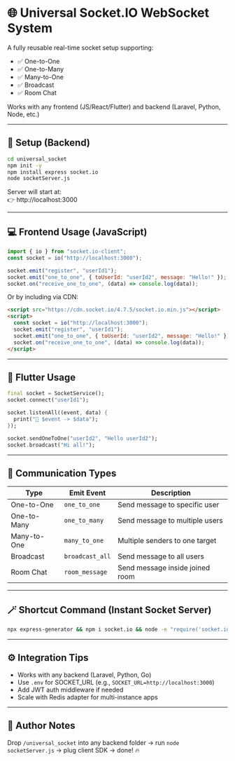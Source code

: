# 🌐 Universal Socket.IO WebSocket System

A fully reusable real-time socket setup supporting:

- ✅ One-to-One
- ✅ One-to-Many
- ✅ Many-to-One
- ✅ Broadcast
- ✅ Room Chat

Works with any frontend (JS/React/Flutter) and backend (Laravel, Python, Node, etc.)

---

## 🚀 Setup (Backend)

```bash
cd universal_socket
npm init -y
npm install express socket.io
node socketServer.js
```

Server will start at:  
👉 http://localhost:3000

---

## 💻 Frontend Usage (JavaScript)

```js
import { io } from "socket.io-client";
const socket = io("http://localhost:3000");

socket.emit("register", "userId1");
socket.emit("one_to_one", { toUserId: "userId2", message: "Hello!" });
socket.on("receive_one_to_one", (data) => console.log(data));
```

Or by including via CDN:

```html
<script src="https://cdn.socket.io/4.7.5/socket.io.min.js"></script>
<script>
  const socket = io("http://localhost:3000");
  socket.emit("register", "userId1");
  socket.emit("one_to_one", { toUserId: "userId2", message: "Hello!" });
  socket.on("receive_one_to_one", (data) => console.log(data));
</script>
```

---

## 📱 Flutter Usage

```dart
final socket = SocketService();
socket.connect("userId1");

socket.listenAll((event, data) {
  print("📨 $event -> $data");
});

socket.sendOneToOne("userId2", "Hello userId2");
socket.broadcast("Hi all!");
```

---

## 🧩 Communication Types

| Type        | Emit Event      | Description                     |
| ----------- | --------------- | ------------------------------- |
| One-to-One  | `one_to_one`    | Send message to specific user   |
| One-to-Many | `one_to_many`   | Send message to multiple users  |
| Many-to-One | `many_to_one`   | Multiple senders to one target  |
| Broadcast   | `broadcast_all` | Send message to all users       |
| Room Chat   | `room_message`  | Send message inside joined room |

---

## 🪄 Shortcut Command (Instant Socket Server)

```bash
npx express-generator && npm i socket.io && node -e "require('socket.io')(3000,{cors:{origin:'*'}}).on('connection',s=>{s.onAny((e,d)=>console.log(e,d));})"
```

---

## ⚙️ Integration Tips

- Works with any backend (Laravel, Python, Go)
- Use `.env` for SOCKET_URL (e.g., `SOCKET_URL=http://localhost:3000`)
- Add JWT auth middleware if needed
- Scale with Redis adapter for multi-instance apps

---

## 🧠 Author Notes

Drop `/universal_socket` into any backend folder → run `node socketServer.js` → plug client SDK → done! 🔥
